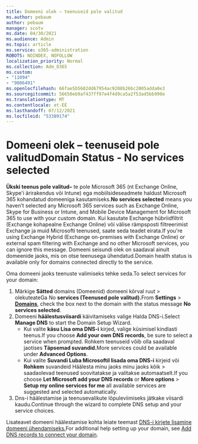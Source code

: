 ```yaml
---
title: Domeeni olek – teenuseid pole valitud
ms.author: pebaum
author: pebaum
manager: scotv
ms.date: 04/30/2021
ms.audience: Admin
ms.topic: article
ms.service: o365-administration
ROBOTS: NOINDEX, NOFOLLOW
localization_priority: Normal
ms.collection: Adm_O365
ms.custom:
- "11094"
- "9006491"
ms.openlocfilehash: 66fae5b5602dd67954ac9208b26bc2005adda0e3
ms.sourcegitcommit: 56650eb9af437ff97e4f4d9ca5a2f53ad5bb990e
ms.translationtype: MT
ms.contentlocale: et-EE
ms.lasthandoff: 07/12/2021
ms.locfileid: "53389174"
---
```

# <a name="domain-status---no-services-selected"></a><span data-ttu-id="0c3aa-102">Domeeni olek – teenuseid pole valitud</span><span class="sxs-lookup"><span data-stu-id="0c3aa-102">Domain Status - No services selected</span></span>

<span data-ttu-id="0c3aa-103">**Ükski teenus pole valitud–** te pole Microsoft 365 (nt Exchange Online, Skype'i ärirakendus või Intune) ega mobiilsideseadmete haldust Microsoft 365 kohandatud domeeniga kasutamiseks.</span><span class="sxs-lookup"><span data-stu-id="0c3aa-103">**No services selected** means you haven’t selected any Microsoft 365 services such as Exchange Online, Skype for Business or Intune, and Mobile Device Management for Microsoft 365 to use with your custom domain.</span></span> <span data-ttu-id="0c3aa-104">Kui kasutate Exchange hübriidfiltrit (Exchange kohapealne Exchange Online) või välise rämpsposti filtreerimist Exchange ja muid Microsofti teenused, saate seda teadet eirata.</span><span class="sxs-lookup"><span data-stu-id="0c3aa-104">If you're using Exchange Hybrid (Exchange on-premises with Exchange Online) or external spam filtering with Exchange and no other Microsoft services, you can ignore this message.</span></span> <span data-ttu-id="0c3aa-105">Domeeni seisundi olek on saadaval ainult domeenide jaoks, mis on otse teenusega ühendatud.</span><span class="sxs-lookup"><span data-stu-id="0c3aa-105">Domain health status is available only for domains connected directly to the service.</span></span>

<span data-ttu-id="0c3aa-106">Oma domeeni jaoks teenuste valimiseks tehke seda.</span><span class="sxs-lookup"><span data-stu-id="0c3aa-106">To select services for your domain:</span></span>

1. <span data-ttu-id="0c3aa-107">Märkige **Sätted** domains (Domeenid) domeeni kõrval ruut  >  [](https://admin.microsoft.com/Adminportal/Home)olekuteateGa No **services (Teenused pole valitud).**</span><span class="sxs-lookup"><span data-stu-id="0c3aa-107">From **Settings** > [**Domains**](https://admin.microsoft.com/Adminportal/Home), check the box next to the domain with the status message **No services selected**.</span></span>
1. <span data-ttu-id="0c3aa-108">Domeeni **häälestusviisardi** käivitamiseks valige Halda DNS-i.</span><span class="sxs-lookup"><span data-stu-id="0c3aa-108">Select **Manage DNS** to start the Domain Setup Wizard.</span></span>
    - <span data-ttu-id="0c3aa-109">Kui valite **käsu Lisa oma DNS-i** kirjed, valige küsimisel kindlasti teenus.</span><span class="sxs-lookup"><span data-stu-id="0c3aa-109">If you choose **Add your own DNS records**, be sure to select a service when prompted.</span></span> <span data-ttu-id="0c3aa-110">Rohkem teenuseid võib olla saadaval jaotises **Täpsemad suvandid.**</span><span class="sxs-lookup"><span data-stu-id="0c3aa-110">More services could be available under **Advanced Options**.</span></span>
    - <span data-ttu-id="0c3aa-111">Kui valite **Suvandi Luba Microsoftil lisada oma DNS-i** kirjeid või **Rohkem** suvandeid Häälesta minu jaoks minu jaoks kõik  >   saadaolevad teenused soovitatakse ja valitakse automaatselt.</span><span class="sxs-lookup"><span data-stu-id="0c3aa-111">If you choose **Let Microsoft add your DNS records** or **More options** > **Setup my online services for me** all available services are suggested and selected automatically.</span></span>
1. <span data-ttu-id="0c3aa-112">Dns-i häälestamise ja teenusevalikute lõpuleviimiseks jätkake viisardi kaudu.</span><span class="sxs-lookup"><span data-stu-id="0c3aa-112">Continue through the wizard to complete DNS setup and your service choices.</span></span>
 
<span data-ttu-id="0c3aa-113">Lisateavet domeeni häälestamise kohta leiate teemast [DNS-i kirjete lisamine domeeni ühendamiseks.](/microsoft-365/admin/get-help-with-domains/create-dns-records-at-any-dns-hosting-provider)</span><span class="sxs-lookup"><span data-stu-id="0c3aa-113">For additional help setting up your domain, see [Add DNS records to connect your domain](/microsoft-365/admin/get-help-with-domains/create-dns-records-at-any-dns-hosting-provider).</span></span>

